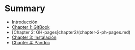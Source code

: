 # Summary

* [Introducción](README.md)
* [Chapter 1: GitBook](chapter1/chapter1.md)
* [Chapter 2: GH-pages]chapter2/(chapter-2-ph-pages.md)
* [Chapter 3: Instalación](chapter3/chapter-3-instalacion.md)
* [Chapter 4: Pandoc](chapter4/chapter4-pandoc.md)

